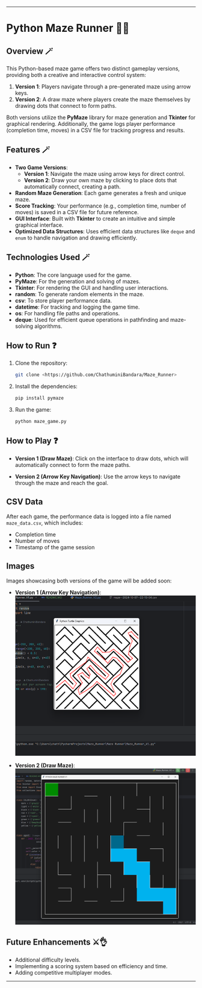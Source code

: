 
---

# Python Maze Runner 🏃‍♂️

## Overview 🪄
This Python-based maze game offers two distinct gameplay versions, providing both a creative and interactive control system:

1. **Version 1**: Players navigate through a pre-generated maze using arrow keys.
2. **Version 2**: A draw maze where players create the maze themselves by drawing dots that connect to form paths.

Both versions utilize the **PyMaze** library for maze generation and **Tkinter** for graphical rendering. Additionally, the game logs player performance (completion time, moves) in a CSV file for tracking progress and results.

## Features 🪄
- **Two Game Versions**:
  - **Version 1**: Navigate the maze using arrow keys for direct control.
  - **Version 2**: Draw your own maze by clicking to place dots that automatically connect, creating a path.
- **Random Maze Generation**: Each game generates a fresh and unique maze.
- **Score Tracking**: Your performance (e.g., completion time, number of moves) is saved in a CSV file for future reference.
- **GUI Interface**: Built with **Tkinter** to create an intuitive and simple graphical interface.
- **Optimized Data Structures**: Uses efficient data structures like `deque` and `enum` to handle navigation and drawing efficiently.

## Technologies Used 🪄
- **Python**: The core language used for the game.
- **PyMaze**: For the generation and solving of mazes.
- **Tkinter**: For rendering the GUI and handling user interactions.
- **random**: To generate random elements in the maze.
- **csv**: To store player performance data.
- **datetime**: For tracking and logging the game time.
- **os**: For handling file paths and operations.
- **deque**: Used for efficient queue operations in pathfinding and maze-solving algorithms.

## How to Run ❓
1. Clone the repository:
    ```bash
    git clone <https://github.com/ChathuminiBandara/Maze_Runner>
    ```
2. Install the dependencies:
    ```bash
    pip install pymaze
    ```
3. Run the game:
    ```bash
    python maze_game.py
    ```

## How to Play ❓
- **Version 1 (Draw Maze)**:
  Click on the interface to draw dots, which will automatically connect to form the maze paths.

- **Version 2 (Arrow Key Navigation)**:
  Use the arrow keys to navigate through the maze and reach the goal.
  

## CSV Data
After each game, the performance data is logged into a file named `maze_data.csv`, which includes:
- Completion time
- Number of moves
- Timestamp of the game session

## Images
Images showcasing both versions of the game will be added soon:
- **Version 1 (Arrow Key Navigation)**:
  ![Version 1](Images/MazeRunnerV1.png)
  
- **Version 2 (Draw Maze)**:
  ![Version 2](Images/MazeRunnerV2.png)

## Future Enhancements ⚔️👌
- Additional difficulty levels.
- Implementing a scoring system based on efficiency and time.
- Adding competitive multiplayer modes.

---

